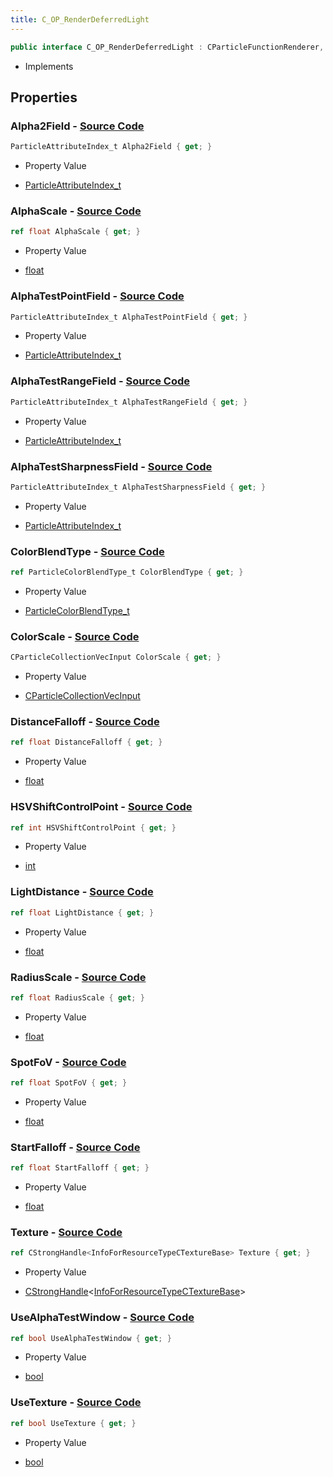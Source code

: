 ```yaml
---
title: C_OP_RenderDeferredLight
---
```


```csharp
public interface C_OP_RenderDeferredLight : CParticleFunctionRenderer, CParticleFunction, ISchemaClass<CParticleFunction>, ISchemaClass<CParticleFunctionRenderer>, ISchemaClass<C_OP_RenderDeferredLight>, ISchemaField, ISchemaClass, INativeHandle
```

- Implements

## Properties

### **Alpha2Field** - [Source Code](https://github.com/swiftly-solution/swiftlys2/blob/main/managed/src/SwiftlyS2.Generated/Schemas/Interfaces/C_OP_RenderDeferredLight.cs#L24)

```csharp
ParticleAttributeIndex_t Alpha2Field { get; }
```

- Property Value

- [ParticleAttributeIndex_t](/docs/api/shared/schemadefinitions/particleattributeindex_t)

### **AlphaScale** - [Source Code](https://github.com/swiftly-solution/swiftlys2/blob/main/managed/src/SwiftlyS2.Generated/Schemas/Interfaces/C_OP_RenderDeferredLight.cs#L22)

```csharp
ref float AlphaScale { get; }
```

- Property Value

- [float](https://learn.microsoft.com/dotnet/api/system.single)

### **AlphaTestPointField** - [Source Code](https://github.com/swiftly-solution/swiftlys2/blob/main/managed/src/SwiftlyS2.Generated/Schemas/Interfaces/C_OP_RenderDeferredLight.cs#L38)

```csharp
ParticleAttributeIndex_t AlphaTestPointField { get; }
```

- Property Value

- [ParticleAttributeIndex_t](/docs/api/shared/schemadefinitions/particleattributeindex_t)

### **AlphaTestRangeField** - [Source Code](https://github.com/swiftly-solution/swiftlys2/blob/main/managed/src/SwiftlyS2.Generated/Schemas/Interfaces/C_OP_RenderDeferredLight.cs#L40)

```csharp
ParticleAttributeIndex_t AlphaTestRangeField { get; }
```

- Property Value

- [ParticleAttributeIndex_t](/docs/api/shared/schemadefinitions/particleattributeindex_t)

### **AlphaTestSharpnessField** - [Source Code](https://github.com/swiftly-solution/swiftlys2/blob/main/managed/src/SwiftlyS2.Generated/Schemas/Interfaces/C_OP_RenderDeferredLight.cs#L42)

```csharp
ParticleAttributeIndex_t AlphaTestSharpnessField { get; }
```

- Property Value

- [ParticleAttributeIndex_t](/docs/api/shared/schemadefinitions/particleattributeindex_t)

### **ColorBlendType** - [Source Code](https://github.com/swiftly-solution/swiftlys2/blob/main/managed/src/SwiftlyS2.Generated/Schemas/Interfaces/C_OP_RenderDeferredLight.cs#L28)

```csharp
ref ParticleColorBlendType_t ColorBlendType { get; }
```

- Property Value

- [ParticleColorBlendType_t](/docs/api/shared/schemadefinitions/particlecolorblendtype_t)

### **ColorScale** - [Source Code](https://github.com/swiftly-solution/swiftlys2/blob/main/managed/src/SwiftlyS2.Generated/Schemas/Interfaces/C_OP_RenderDeferredLight.cs#L26)

```csharp
CParticleCollectionVecInput ColorScale { get; }
```

- Property Value

- [CParticleCollectionVecInput](/docs/api/shared/schemadefinitions/cparticlecollectionvecinput)

### **DistanceFalloff** - [Source Code](https://github.com/swiftly-solution/swiftlys2/blob/main/managed/src/SwiftlyS2.Generated/Schemas/Interfaces/C_OP_RenderDeferredLight.cs#L34)

```csharp
ref float DistanceFalloff { get; }
```

- Property Value

- [float](https://learn.microsoft.com/dotnet/api/system.single)

### **HSVShiftControlPoint** - [Source Code](https://github.com/swiftly-solution/swiftlys2/blob/main/managed/src/SwiftlyS2.Generated/Schemas/Interfaces/C_OP_RenderDeferredLight.cs#L46)

```csharp
ref int HSVShiftControlPoint { get; }
```

- Property Value

- [int](https://learn.microsoft.com/dotnet/api/system.int32)

### **LightDistance** - [Source Code](https://github.com/swiftly-solution/swiftlys2/blob/main/managed/src/SwiftlyS2.Generated/Schemas/Interfaces/C_OP_RenderDeferredLight.cs#L30)

```csharp
ref float LightDistance { get; }
```

- Property Value

- [float](https://learn.microsoft.com/dotnet/api/system.single)

### **RadiusScale** - [Source Code](https://github.com/swiftly-solution/swiftlys2/blob/main/managed/src/SwiftlyS2.Generated/Schemas/Interfaces/C_OP_RenderDeferredLight.cs#L20)

```csharp
ref float RadiusScale { get; }
```

- Property Value

- [float](https://learn.microsoft.com/dotnet/api/system.single)

### **SpotFoV** - [Source Code](https://github.com/swiftly-solution/swiftlys2/blob/main/managed/src/SwiftlyS2.Generated/Schemas/Interfaces/C_OP_RenderDeferredLight.cs#L36)

```csharp
ref float SpotFoV { get; }
```

- Property Value

- [float](https://learn.microsoft.com/dotnet/api/system.single)

### **StartFalloff** - [Source Code](https://github.com/swiftly-solution/swiftlys2/blob/main/managed/src/SwiftlyS2.Generated/Schemas/Interfaces/C_OP_RenderDeferredLight.cs#L32)

```csharp
ref float StartFalloff { get; }
```

- Property Value

- [float](https://learn.microsoft.com/dotnet/api/system.single)

### **Texture** - [Source Code](https://github.com/swiftly-solution/swiftlys2/blob/main/managed/src/SwiftlyS2.Generated/Schemas/Interfaces/C_OP_RenderDeferredLight.cs#L44)

```csharp
ref CStrongHandle<InfoForResourceTypeCTextureBase> Texture { get; }
```

- Property Value

- [CStrongHandle](/docs/api/shared/natives/cstronghandle-1)<[InfoForResourceTypeCTextureBase](/docs/api/shared/schemadefinitions/infoforresourcetypectexturebase)>

### **UseAlphaTestWindow** - [Source Code](https://github.com/swiftly-solution/swiftlys2/blob/main/managed/src/SwiftlyS2.Generated/Schemas/Interfaces/C_OP_RenderDeferredLight.cs#L16)

```csharp
ref bool UseAlphaTestWindow { get; }
```

- Property Value

- [bool](https://learn.microsoft.com/dotnet/api/system.boolean)

### **UseTexture** - [Source Code](https://github.com/swiftly-solution/swiftlys2/blob/main/managed/src/SwiftlyS2.Generated/Schemas/Interfaces/C_OP_RenderDeferredLight.cs#L18)

```csharp
ref bool UseTexture { get; }
```

- Property Value

- [bool](https://learn.microsoft.com/dotnet/api/system.boolean)


